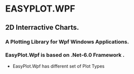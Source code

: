 # EASYPLOT.WPF
## 2D Interractive Charts.
### A Plotting Library for Wpf Windows Applications.
### EasyPlot.Wpf is based on .Net-6.0 Framework .

* EasyPlot.Wpf has different set of Plot Types  
